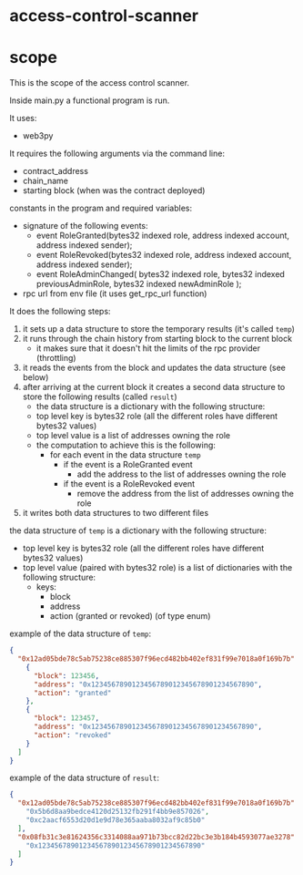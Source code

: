 # access-control-scanner

# scope

This is the scope of the access control scanner.

Inside main.py a functional program is run.

It uses:

- web3py

It requires the following arguments via the command line:

- contract_address
- chain_name
- starting block (when was the contract deployed)

constants in the program and required variables:

- signature of the following events:
  - event RoleGranted(bytes32 indexed role, address indexed account, address indexed sender);
  - event RoleRevoked(bytes32 indexed role, address indexed account, address indexed sender);
  - event RoleAdminChanged(
    bytes32 indexed role,
    bytes32 indexed previousAdminRole,
    bytes32 indexed newAdminRole
    );
- rpc url from env file (it uses get_rpc_url function)

It does the following steps:

1. it sets up a data structure to store the temporary results (it's called `temp`)
2. it runs through the chain history from starting block to the current block
   - it makes sure that it doesn't hit the limits of the rpc provider (throttling)
3. it reads the events from the block and updates the data structure (see below)
4. after arriving at the current block it creates a second data structure to store the following results (called `result`)
   - the data structure is a dictionary with the following structure:
   - top level key is bytes32 role (all the different roles have different bytes32 values)
   - top level value is a list of addresses owning the role
   - the computation to achieve this is the following:
     - for each event in the data structure `temp`
       - if the event is a RoleGranted event
         - add the address to the list of addresses owning the role
       - if the event is a RoleRevoked event
         - remove the address from the list of addresses owning the role
5. it writes both data structures to two different files

the data structure of `temp` is a dictionary with the following structure:

- top level key is bytes32 role (all the different roles have different bytes32 values)
- top level value (paired with bytes32 role) is a list of dictionaries with the following structure:
  - keys:
    - block
    - address
    - action (granted or revoked) (of type enum)

example of the data structure of `temp`:

```json
{
  "0x12ad05bde78c5ab75238ce885307f96ecd482bb402ef831f99e7018a0f169b7b": [
    {
      "block": 123456,
      "address": "0x1234567890123456789012345678901234567890",
      "action": "granted"
    },
    {
      "block": 123457,
      "address": "0x1234567890123456789012345678901234567890",
      "action": "revoked"
    }
  ]
}
```

example of the data structure of `result`:

```json
{
  "0x12ad05bde78c5ab75238ce885307f96ecd482bb402ef831f99e7018a0f169b7b": [
    "0x5b6d8aa9bedce4120d25132fb291f4bb9e857026",
    "0xc2aacf6553d20d1e9d78e365aaba8032af9c85b0"
  ],
  "0x08fb31c3e81624356c3314088aa971b73bcc82d22bc3e3b184b4593077ae3278": [
    "0x1234567890123456789012345678901234567890"
  ]
}
```
